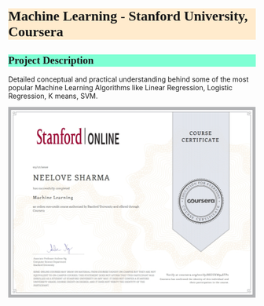 <h1 style="background-color:BlanchedAlmond;font-family:Candara;">Machine Learning - Stanford University, Coursera</h1>

<h2 style="background-color:Aquamarine;font-family:Candara;">Project Description</h2>

Detailed conceptual and practical understanding behind some of the most popular Machine Learning Algorithms like Linear Regression, Logistic Regression, K means, SVM.

<img src="/images/ML.jpg?raw=true"/>

